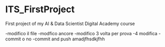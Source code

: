 # ITS_FirstProject
First project of my AI &amp; Data Scientist Digital Academy course

-modifico il file
-modfico ancore
-modifico 3 volta per prova
-4 modifica
-commit o no
-commit and push 
amadjfhsdkjfhh
